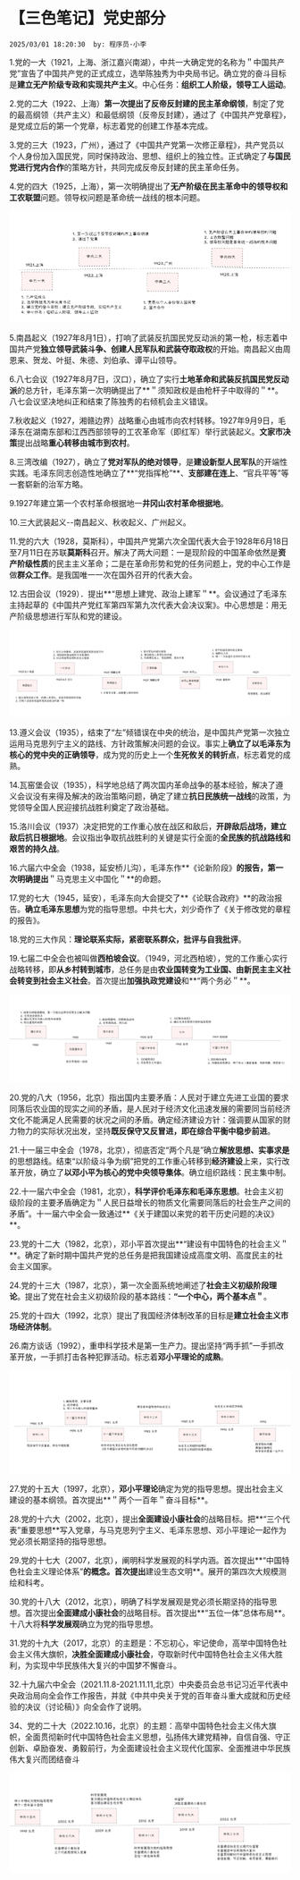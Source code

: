 # 【三色笔记】党史部分
`2025/03/01 18:20:30  by: 程序员·小李`

1.党的一大（1921，上海、浙江嘉兴南湖），中共一大确定党的名称为＂中国共产党”宣告了中国共产党的正式成立，选举陈独秀为中央局书记。确立党的奋斗目标是**建立无产阶级专政和实现共产主义**。中心任务：**组织工人阶级，领导工人运动**。

2.党的二大（1922、上海）**第一次提出了反帝反封建的民主革命纲领**，制定了党的最高纲领（共产主义）和最低纲领（反帝反封建），通过了《中国共产党章程》，是党成立后的第一个党章，标志着党的创建工作基本完成。

3.党的三大（1923，广州），通过了《中国共产党第一次修正章程》，共产党员以个人身份加入国民党，同时保持政治、思想、组织上的独立性。正式确定了**与国民党进行党内合作**的策略方针，共同完成反帝反封建的民主革命任务。

4.党的四大（1925，上海），第一次明确提出了**无产阶级在民主革命中的领导权和工农联盟**问题。领导权问题是革命统一战线的根本问题。

![image](【三色笔记】党史部分\984e6fe8-2e65-466f-9b57-a361f7ce155b.png) 

5.南昌起义（1927年8月1日），打响了武装反抗国民党反动派的第一枪，标志着中国共产党**独立领导武装斗争、创建人民军队和武装夺取政权**的开始。南昌起义由周恩来、贺龙、叶挺、朱德、刘伯承、谭平山领导。

6.八七会议（1927年8月7日，汉口），确立了实行**土地革命和武装反抗国民党反动派**的总方针，毛泽东第一次明确提出了**＂须知政权是由枪杆子中取得的＂**。八七会议坚决地纠正和结束了陈独秀的右倾机会主义错误。

7.秋收起义（1927，湘赣边界）战略重心由城市向农村转移。1927年9月9日，毛泽东在湖南东部和江西西部领导的工农革命军（即红军）举行武装起义。**文家市决策**提出战略**重心转移由城市到农村**。

8.三湾改编（1927），确立了**党对军队的绝对领导**，是**建设新型人民军队**的开端性实践。毛泽东同志创造性地确立了**“党指挥枪”**、**支部建在连上**、“官兵平等”等一套崭新的治军方略。

9.1927年建立第一个农村革命根据地一**井冈山农村革命根据地**。

10.三大武装起义--南昌起义、秋收起义、广州起义。

11.党的六大（1928，莫斯科），中国共产党第六次全国代表大会于1928年6月18日至7月11日在苏联**莫斯科**召开。解决了两大问题：一是现阶段的中国革命依然是**资产阶级性质**的民主主义革命；二是在革命形势和党的任务问题上，党的中心工作是做**群众工作**。是我国唯一一次在国外召开的代表大会。

12.古田会议（1929）．提出**“思想上建党、政治上建军＂**。会议通过了毛泽东主持起草的《中国共产党红军第四军第九次代表大会决议案》。中心思想是：用无产阶级思想进行军队和党的建设。

![image](【三色笔记】党史部分\d805f754-ce3a-4af7-861a-d6747fa85a31.png) 


13.遵义会议（1935），结束了“左”倾错误在中央的统治，是中国共产党第一次独立运用马克思列宁主义的路线、方针政策解决问题的会议。事实上**确立了以毛泽东为核心的党中央的正确领导**，成为党的历史上一个**生死攸关的转折点**，标志着党的成熟。

14.瓦窑堡会议（1935），科学地总结了两次国内革命战争的基本经验，解决了遵义会议没有来得及解决的政治策略问题，确定了建立**抗日民族统一战线**的政策，为党领导全国人民迎接抗战胜利奠定了政治基础。

15.洛川会议（1937）决定把党的工作重心放在战区和敌后，**开辟敌后战场，建立敌后抗日根据地**。会议指出争取抗战胜利的关键是实行全面的**全民族的抗战路线和艰苦的持久战**。

16.六届六中全会（1938，延安桥儿沟），毛泽东作**《论新阶段》**的报告，第一次明确提出**＂马克思主义中国化＂**的命题。

17.党的七大（1945，延安），毛泽东向大会提交了**《论联合政府》**的政治报告。**确立毛泽东思想**为党的指导思想。中共七大，刘少奇作了《关于修改党的章程的报告》。

18.党的三大作风：**理论联系实际，紧密联系群众，批评与自我批评**。

19.七届二中全会也被叫做**西柏坡会议**。（1949，河北西柏坡），党的工作重心实行战略转移，即**从乡村转到城市**，总任务是由**农业国转变为工业国、由新民主主义社会转变到社会主义社会**。首次提出**加强执政党建设**和**“两个务必＂**。

![image](【三色笔记】党史部分\58344274-dadd-435f-88d3-4eda16650618.png) 

20.党的八大（1956，北京）指出国内主要矛盾：人民对于建立先进工业国的要求同落后农业国的现实之间的矛盾，是人民对于经济文化迅速发展的需要同当前经济文化不能满足人民需要的状况之间的矛盾。确定经济建设方针：强调要从国家的财力物力的实际状况出发，坚持**既反保守又反冒进，即在综合平衡中稳步前进**。

21.十一届三中全会（1978，北京），彻底否定“两个凡是”确立**解放思想、实事求是**的思想路线。结束“以阶级斗争为纲”把党的工作重心转移到**经济建设**上来，实行改革开放，确立了**以邓小平为核心的党中央领导集体**。确立组织路线：民主集中制。

22.十一届六中全会（1981，北京），**科学评价毛泽东和毛泽东思想**。社会主义初级阶段的主要矛盾确定为＂人民日益增长的物质文化需要同落后的社会生产之间的矛盾”。十一届六中全会一致通过**《关于建国以来党的若干历史问题的决议》**。

23.党的十二大（1982，北京），邓小平首次提出**“建设有中国特色的社会主义＂**。确定了新时期中国共产党的总任务是把我国建设成高度文明、高度民主的社会主义国家。

24.党的十三大（1987，北京），第一次全面系统地阐述了**社会主义初级阶段理论**。提出了党在社会主义初级阶段的基本路线：**“一个中心，两个基本点＂**。

25.党的十四大（1992，北京）提出了我国经济体制改革的目标是**建立社会主义市场经济体制**。

26.南方谈话（1992），重申科学技术是第一生产力。提出坚持“两手抓”一手抓改革开放，一手抓打击各种犯罪活动。标志着**邓小平理论的成熟**。

![image](【三色笔记】党史部分\5d746ed5-f65e-4539-9eba-892ddf768df2.png) 

27.党的十五大（1997，北京），**邓小平理论**确定为党的指导思想。提出社会主义建设的基本纲领。首次提出**＂两个一百年＂奋斗目标**。

28.党的十六大（2002，北京），提出**全面建设小康社会**的战略目标。把**“三个代表”重要思想**写入党章，与马克思列宁主义、毛泽东思想、邓小平理论一起作为党必须长期坚持的指导思想。

29.党的十七大（2007，北京），阐明科学发展观的科学内涵。首次提出**“中国特色社会主义理论体系”**的概念。首次提出**建设生态文明**。展开的第四次大规模测绘和科考。

30.党的十八大（2012，北京），明确了科学发展观是党必须长期坚持的指导思想。首次提出**全面建成小康社会**的战略目标。首次提出**“五位一体”总体布局**。十八大将**科学发展观**确立为党的指导思想。

31.党的十九大（2017，北京）的主题是：不忘初心，牢记使命，高举中国特色社会主义伟大旗帜，**决胜全面建成小康社会**，夺取新时代中国特色社会主义伟大胜利，为实现中华民族伟大复兴的中国梦不懈奋斗。

32.十九届六中全会（2021.11.8-2021.11.11,北京）中央委员会总书记习近平代表中央政治局向全会作工作报告，并就《中共中央关于党的百年奋斗重大成就和历史经验的决议（讨论稿）》向全会作了说明。

34、党的二十大（2022.10.16，北京）的主题：高举中国特色社会主义伟大旗帜，全面贯彻新时代中国特色社会主义思想，弘扬伟大建党精神，自信自强、守正创新、卓励奋发、勇毅前行，为全面建设社会主义现代化国家、全面推进中华民族伟大复兴而团结奋斗

![image](【三色笔记】党史部分\bf2135cf-dce6-42ae-afb1-3d42c67b70c7.png) 